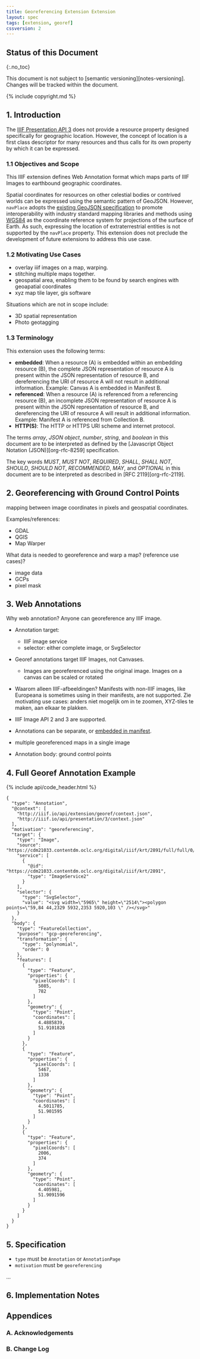 ```yaml
---
title: Georeferencing Extension Extension
layout: spec
tags: [extension, georef]
cssversion: 2
---
```


## Status of this Document
{:.no_toc}

This document is not subject to [semantic versioning][notes-versioning].
Changes will be tracked within the document.

{% include copyright.md %}

## 1. Introduction

The [IIIF Presentation API 3](https://iiif.io/api/presentation/3.0/) does not provide a resource property designed specifically for geographic location. However, the concept of location is a first class descriptor for many resources and thus calls for its own property by which it can be expressed.

### 1.1 Objectives and Scope

This IIIF extension defines Web Annotation format which maps parts of IIIF Images to earthbound geographic coordinates.


Spatial coordinates for resources on other celestial bodies or contrived worlds can be expressed using the semantic pattern of GeoJSON. However, `navPlace` adopts the [existing GeoJSON specification](https://datatracker.ietf.org/doc/html/rfc7946) to promote interoperability with industry standard mapping libraries and methods using [WGS84](http://www.w3.org/2003/01/geo/wgs84_pos) as the coordinate reference system for projections of the surface of Earth. As such, expressing the location of extraterrestrial entities is not supported by the `navPlace` property. This extension does not preclude the development of future extensions to address this use case.

### 1.2 Motivating Use Cases

- overlay iiif images on a map, warping.
- stitching multiple maps together.
- geospatial area, enabling them to be found by search engines with geoapatial coordinates
- xyz map tile layer, gis software

Situations which are not in scope include:

- 3D spatial representation
- Photo geotagging

### 1.3 Terminology

This extension uses the following terms:

* __embedded__: When a resource (A) is embedded within an embedding resource (B), the complete JSON representation of resource A is present within the JSON representation of resource B, and dereferencing the URI of resource A will not result in additional information. Example: Canvas A is embedded in Manifest B.
* __referenced__: When a resource (A) is referenced from a referencing resource (B), an incomplete JSON representation of resource A is present within the JSON representation of resource B, and dereferencing the URI of resource A will result in additional information. Example: Manifest A is referenced from Collection B.
* __HTTP(S)__: The HTTP or HTTPS URI scheme and internet protocol.

The terms _array_, _JSON object_, _number_, _string_, and _boolean_ in this document are to be interpreted as defined by the [Javascript Object Notation (JSON)][org-rfc-8259] specification.

The key words _MUST_, _MUST NOT_, _REQUIRED_, _SHALL_, _SHALL NOT_, _SHOULD_, _SHOULD NOT_, _RECOMMENDED_, _MAY_, and _OPTIONAL_ in this document are to be interpreted as described in [RFC 2119][org-rfc-2119].

## 2. Georeferencing with Ground Control Points

mapping between image coordinates in pixels and geospatial coordinates.

Examples/references:

- GDAL
- QGIS
- Map Warper

What data is needed to georeference and warp a map? (reference use cases)?

- image data
- GCPs
- pixel mask

## 3. Web Annotations

Why web annotation?
Anyone can georeference any IIIF image.


- Annotation target:
    - IIIF image service
    - selector: either complete image, or SvgSelector


- Georef annotations target IIIF Images, not Canvases.
    - Images are georeferenced using the original image. Images on a canvas can be scaled or rotated
- Waarom alleen IIIF-afbeeldingen? Manifests with non-IIIF images, like Europeana is sometimes using in their manifests, are not supported. Zie motivating use cases: anders niet mogelijk om in te zoomen, XYZ-tiles te maken, aan elkaar te plakken.
- IIIF Image API 2 and 3 are supported.
- Annotations can be separate, or [embedded in manifest](https://iiif.io/api/cookbook/recipe/0269-embedded-or-referenced-annotations/).
- multiple georeferenced maps in a single image

- Annotation body: ground control points


## 4. Full Georef Annotation Example

{% include api/code_header.html %}
```json-doc
{
  "type": "Annotation",
  "@context": [
    "http://iiif.io/api/extension/georef/context.json",
    "http://iiif.io/api/presentation/3/context.json"
  ],
  "motivation": "georeferencing",
  "target": {
    "type": "Image",
    "source": "https://cdm21033.contentdm.oclc.org/digital/iiif/krt/2891/full/full/0/default.jpg",
    "service": [
      {
        "@id": "https://cdm21033.contentdm.oclc.org/digital/iiif/krt/2891",
        "type": "ImageService2"
      }
    ],
    "selector": {
      "type": "SvgSelector",
      "value": "<svg width=\"5965\" height=\"2514\"><polygon points=\"59,84 44,2329 5932,2353 5920,103 \" /></svg>"
    }
  },
  "body": {
    "type": "FeatureCollection",
    "purpose": "gcp-georeferencing",
    "transformation": {
      "type": "polynomial",
      "order": 0
    },
    "features": [
      {
        "type": "Feature",
        "properties": {
          "pixelCoords": [
            5085,
            782
          ]
        },
        "geometry": {
          "type": "Point",
          "coordinates": [
            4.4885839,
            51.9101828
          ]
        }
      },
      {
        "type": "Feature",
        "properties": {
          "pixelCoords": [
            5467,
            1338
          ]
        },
        "geometry": {
          "type": "Point",
          "coordinates": [
            4.5011785,
            51.901595
          ]
        }
      },
      {
        "type": "Feature",
        "properties": {
          "pixelCoords": [
            2006,
            374
          ]
        },
        "geometry": {
          "type": "Point",
          "coordinates": [
            4.405981,
            51.9091596
          ]
        }
      }
    ]
  }
}
```

## 5. Specification

- `type` must be `Annotation` or `AnnotationPage`
- `motivation` must be `georeferencing`

...

## 6. Implementation Notes



## Appendices

### A. Acknowledgements

### B. Change Log

